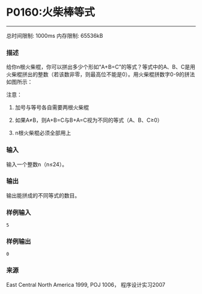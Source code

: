 # P0160:火柴棒等式
------

总时间限制: 1000ms 内存限制: 65536kB

### 描述

给你n根火柴棍，你可以拼出多少个形如“A+B=C”的等式？等式中的A、B、C是用火柴棍拼出的整数（若该数非零，则最高位不能是0）。用火柴棍拼数字0-9的拼法如图所示：



注意：

1. 加号与等号各自需要两根火柴棍

2. 如果A≠B，则A+B=C与B+A=C视为不同的等式（A、B、C≥0）

3. n根火柴棍必须全部用上

### 输入

输入一个整数n（n≤24）。

### 输出

输出能拼成的不同等式的数目。

### 样例输入

    5

### 样例输出

    0

### 来源

East Central North America 1999, POJ 1006， 程序设计实习2007

